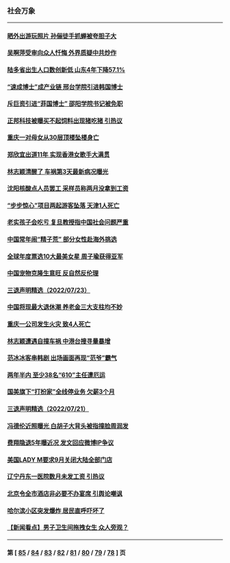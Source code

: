 ### 社会万象
---
#### [晒外出游玩照片 孙俪徒手抓蝉被夸胆子大](../../pages/ncid282/n13788965.md) 
#### [吴啊萍受审向众人忏悔 外界质疑中共炒作](../../pages/ncid282/n13788870.md) 
#### [陆多省出生人口数创新低 山东4年下降57.1%](../../pages/ncid282/n13788552.md) 
#### [“速成博士”成产业链 邢台学院引进韩国博士](../../pages/ncid282/n13788691.md) 
#### [斥巨资引进“菲国博士” 邵阳学院书记被免职](../../pages/ncid282/n13788495.md) 
#### [正邦科技被曝买不起饲料出现猪吃猪 引热议](../../pages/ncid282/n13788392.md) 
#### [重庆一对母女从30层顶楼坠楼身亡](../../pages/ncid282/n13788411.md) 
#### [郑欣宜出道11年 实现香港女歌手大满贯](../../pages/ncid282/n13788258.md) 
#### [林志颖清醒了 车祸第3天最新病况曝光](../../pages/ncid282/n13788200.md) 
#### [沈阳核酸点人员罢工 采样员称两月没拿到工资](../../pages/ncid282/n13788050.md) 
#### [“步步惊心”项目两起游客坠落 天津1人死亡](../../pages/ncid282/n13787973.md) 
#### [老实孩子会吃亏 复旦教授指中国社会问题严重](../../pages/ncid282/n13787879.md) 
#### [中国常年闹“精子荒” 部分女性赴海外挑选](../../pages/ncid282/n13787851.md) 
#### [全球年度票选10大最美女星 周子瑜获得亚军](../../pages/ncid282/n13787383.md) 
#### [中国宠物克隆生意旺 反自然反伦理](../../pages/ncid282/n13787780.md) 
#### [三退声明精选（2022/07/23）](../../pages/ncid282/n13787822.md) 
#### [中国将现最大退休潮 养老金三大支柱均不妙](../../pages/ncid282/n13787671.md) 
#### [重庆一公司发生火灾 致4人死亡](../../pages/ncid282/n13787716.md) 
#### [林志颖遭遇自撞车祸 中港台搜寻量暴增](../../pages/ncid282/n13787410.md) 
#### [范冰冰客串韩剧 出场画面再现“范爷”霸气](../../pages/ncid282/n13787354.md) 
#### [两年半内 至少38名“610”主任遭厄运](../../pages/ncid282/n13773294.md) 
#### [国美旗下“打扮家”全线停业务 欠薪3个月](../../pages/ncid282/n13786965.md) 
#### [三退声明精选（2022/07/21）](../../pages/ncid282/n13786660.md) 
#### [冯德伦近照曝光 白胡子大背头被指撞脸周润发](../../pages/ncid282/n13786363.md) 
#### [费翔隐退5年曝近况 发文回应微博IP争议](../../pages/ncid282/n13786448.md) 
#### [美国LADY M要求9月关闭大陆全部门店](../../pages/ncid282/n13786047.md) 
#### [辽宁丹东一医院数月未发工资 引热议](../../pages/ncid282/n13786009.md) 
#### [北京令全市酒店非必要不办宴席 引舆论嘲讽](../../pages/ncid282/n13785876.md) 
#### [哈尔滨小区突发爆炸 居民直呼吓坏了](../../pages/ncid282/n13785969.md) 
#### [【新闻看点】男子卫生间拖拽女生 众人旁观？](../../pages/ncid282/n13785602.md) 

---
#### 第 [ [85](./85.md) / [84](./84.md) / [83](./83.md) / [82](./82.md) / [81](./81.md) / [80](./80.md) / [79](./79.md) / [78](./78.md) ] 页
